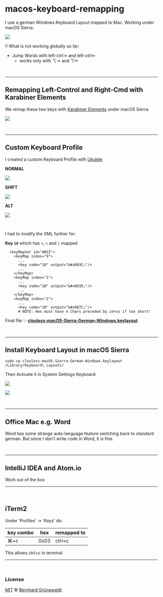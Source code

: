 # macos-keyboard-remapping

I use a german Windows Keyboard Layout mapped to Mac. Working under macOS Sierra.

![](https://clouless.github.io/macos-keyboard-remapping/keyboard-layout-map.png)


:bangbang: What is not working globally so far:

 * Jump Words with left-ctrl→ and left-ctrl←
   * works only with ⌥→ and ⌥←


&nbsp;

-----

## Remapping Left-Control and Right-Cmd with Karabiner Elements

We remap these two keys with [Karabiner Elements](https://github.com/tekezo/Karabiner-Elements) under macOS Sierra.

![](https://clouless.github.io/macos-keyboard-remapping/karabiner-elements-remap.png)

&nbsp;

-----

## Custom Keyboard Profile

I created a custom Keyboard Profile with [Ukulele](http://scripts.sil.org/cms/scripts/page.php?site_id=nrsi&id=ukelele)

**NORMAL**


![](https://clouless.github.io/macos-keyboard-remapping/ukulele-normal.png)

**SHIFT**

![](https://clouless.github.io/macos-keyboard-remapping/ukulele-shift.png)

**ALT**

![](https://clouless.github.io/macos-keyboard-remapping/ukulele-alt.png)

&nbsp;

I had to modify the XML further for:

**Key `10`** which has `>`, `<` and `|` mapped

```
  <keyMapSet id="ANSI">
    <keyMap index="0">
      ...
      <key code="10" output="&#x003C;"/>
      ...
    </keyMap>
    <keyMap index="1">
      ...
      <key code="10" output="&#x003E;"/>
      ...
    </keyMap>
    <keyMap index="2">
      ...
      <key code="10" output="&#x007C;"/>
      # NOTE: Hex must have 4 Chars preceded by zeros if too short!
```

Final file :sparkles: **[clouless-macOS-Sierra-German-Windows.keylayout](./clouless-macOS-Sierra-German-Windows.keylayout)**


&nbsp;

-----

## Install Keyboard Layout in macOS Sierra

```
sudo cp clouless-macOS-Sierra-German-Windows.keylayout /Library/Keyboard\ Layouts/
``` 

Then Activate it in System Settings Keyboard:

![](https://clouless.github.io/macos-keyboard-remapping/activate-layout-01.png)

![](https://clouless.github.io/macos-keyboard-remapping/activate-layout-02.png)


&nbsp;

----

## Office Mac e.g. Word

Word has some strange auto-language feature switching back to standard german.
But since I don't write code in Word, it is fine.


&nbsp;

----

## IntelliJ IDEA and Atom.io

Work out of the box

-----

&nbsp;

## iTerm2


Under 'Profiles' → 'Keys' do:

| key combo | hex | remapped to | 
|------------|------------|--------|
| ⌘+c        | 0x03       | ctrl+c |

This allows ctrl+c in terminal



-----

&nbsp;

### License

[MIT](./LICENSE) © [Bernhard Grünewaldt](https://github.com/clouless)
  
